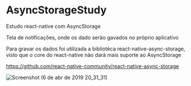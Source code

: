 # AsyncStorageStudy

Estudo react-native com AsyncStorage

Tela de notificações, onde os dado serão gavados no próprio aplicativo

Para gravar os dados foi utilizada a bibliotéca react-native-async-storage, visto que o core do react-native não dará mais suporte ao AsyncStorage

https://github.com/react-native-community/react-native-async-storage



![Screenshot (6 de abr de 2019 20_31_31)](https://user-images.githubusercontent.com/7838303/55676717-5da39200-58b0-11e9-9008-0f32ebcb044f.png)
